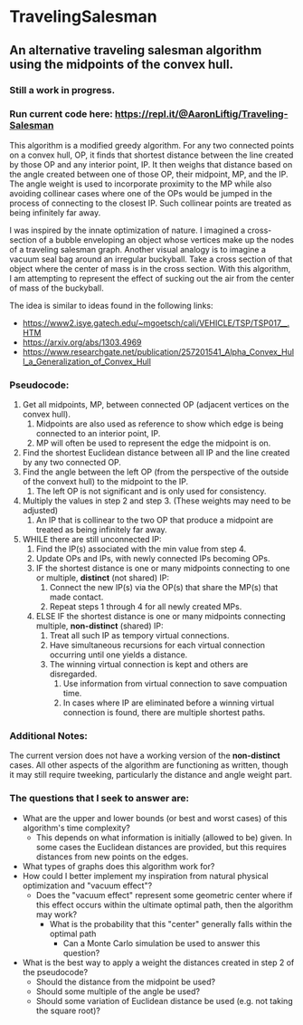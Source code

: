 # TravelingSalesman
## An alternative traveling salesman algorithm using the midpoints of the convex hull.
### Still a work in progress.
### Run current code here: https://repl.it/@AaronLiftig/Traveling-Salesman

This algorithm is a modified greedy algorithm. For any two connected points on a convex hull, OP, it finds that shortest distance between the line created by those OP and any interior point, IP. It then weighs that distance based on the angle created between one of those OP, their midpoint, MP, and the IP. The angle weight is used to incorporate proximity to the MP while also avoiding collinear cases where one of the OPs would be jumped in the process of connecting to the closest IP. Such collinear points are treated as being infinitely far away. 

I was inspired by the innate optimization of nature. I imagined a cross-section of a bubble enveloping an object whose vertices make up the nodes of a traveling salesman graph. Another visual analogy is to imagine a vacuum seal bag around an irregular buckyball. Take a cross section of that object where the center of mass is in the cross section. With this algorithm, I am attempting to represent the effect of sucking out the air from the center of mass of the buckyball.

The idea is similar to ideas found in the following links:
- https://www2.isye.gatech.edu/~mgoetsch/cali/VEHICLE/TSP/TSP017__.HTM
- https://arxiv.org/abs/1303.4969
- https://www.researchgate.net/publication/257201541_Alpha_Convex_Hull_a_Generalization_of_Convex_Hull
 
### Pseudocode:
1. Get all midpoints, MP, between connected OP (adjacent vertices on the convex hull).
   1. Midpoints are also used as reference to show which edge is being connected to an interior point, IP.
   2. MP will often be used to represent the edge the midpoint is on.
2. Find the shortest Euclidean distance between all IP and the line created by any two connected OP.
3. Find the angle between the left OP (from the perspective of the outside of the convext hull) to the midpoint to the IP.
   1. The left OP is not significant and is only used for consistency.
4. Multiply the values in step 2 and step 3. (These weights may need to be adjusted) 
   1. An IP that is collinear to the two OP that produce a midpoint are treated as being infinitely far away.
5. WHILE there are still unconnected IP:
   1. Find the IP(s) associated with the min value from step 4.
   2. Update OPs and IPs, with newly connected IPs becoming OPs. 
   2. IF the shortest distance is one or many midpoints connecting to one or multiple, **distinct** (not shared) IP:
      1. Connect the new IP(s) via the OP(s) that share the MP(s) that made contact.
      2. Repeat steps 1 through 4 for all newly created MPs.
   1. ELSE IF the shortest distance is one or many midpoints connecting multiple, **non-distinct** (shared) IP:
      1. Treat all such IP as tempory virtual connections.
      2. Have simultaneous recursions for each virtual connection occurring until one yields a distance.
      3. The winning virtual connection is kept and others are disregarded.
         1. Use information from virtual connection to save compuation time.
         2. In cases where IP are eliminated before a winning virtual connection is found, there are multiple shortest paths.


### Additional Notes:
The current version does not have a working version of the **non-distinct** cases. All other aspects of the algorithm are functioning as written, though it may still require tweeking, particularly the distance and angle weight part.

### The questions that I seek to answer are:
- What are the upper and lower bounds (or best and worst cases) of this algorithm's time complexity?
   - This depends on what information is initially (allowed to be) given. In some cases the Euclidean distances are provided, but this requires distances from new points on the edges. 
- What types of graphs does this algorithm work for? 
- How could I better implement my inspiration from natural physical optimization and \"vacuum effect\"?
   - Does the \"vacuum effect\" represent some geometric center where if this effect occurs within the ultimate optimal path, then the algorithm may work?
      - What is the probability that this \"center\" generally falls within the optimal path
         - Can a Monte Carlo simulation be used to answer this question?
- What is the best way to apply a weight the distances created in step 2 of the pseudocode?
   - Should the distance from the midpoint be used?
   - Should some multiple of the angle be used?
   - Should some variation of Euclidean distance be used (e.g. not taking the square root)?
